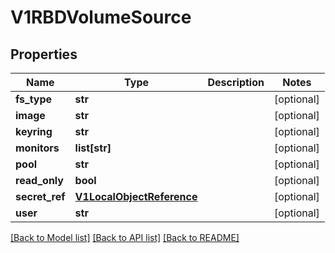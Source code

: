 # V1RBDVolumeSource

## Properties
Name | Type | Description | Notes
------------ | ------------- | ------------- | -------------
**fs_type** | **str** |  | [optional] 
**image** | **str** |  | [optional] 
**keyring** | **str** |  | [optional] 
**monitors** | **list[str]** |  | [optional] 
**pool** | **str** |  | [optional] 
**read_only** | **bool** |  | [optional] 
**secret_ref** | [**V1LocalObjectReference**](V1LocalObjectReference.md) |  | [optional] 
**user** | **str** |  | [optional] 

[[Back to Model list]](../README.md#documentation-for-models) [[Back to API list]](../README.md#documentation-for-api-endpoints) [[Back to README]](../README.md)


